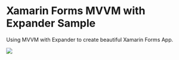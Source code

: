 # Xamarin Forms MVVM with Expander Sample

Using MVVM with Expander to create beautiful Xamarin Forms App.

![](https://github.com/DonjetSalihi/WorkersSolution/blob/master/workers.gif)


